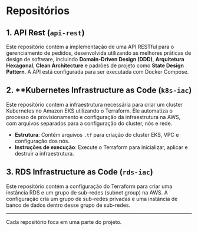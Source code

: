 # Repositórios

## 1. **API Rest** (`api-rest`)

Este repositório contém a implementação de uma API RESTful para o gerenciamento de pedidos, desenvolvida utilizando as melhores práticas de design de software, incluindo **Domain-Driven Design (DDD)**, **Arquitetura Hexagonal**, **Clean Architecture** e padrões de projeto como **State Design Pattern**. A API está configurada para ser executada com Docker Compose.


## 2. **Kubernetes Infrastructure as Code (`k8s-iac`)

Este repositório contém a infraestrutura necessária para criar um cluster Kubernetes no Amazon EKS utilizando o Terraform. Ele automatiza o processo de provisionamento e configuração da infraestrutura na AWS, com arquivos separados para a configuração do cluster, nós e rede.

- **Estrutura**: Contém arquivos `.tf` para criação do cluster EKS, VPC e configuração dos nós.
- **Instruções de execução**: Execute o Terraform para inicializar, aplicar e destruir a infraestrutura.

## 3. **RDS Infrastructure as Code**  (`rds-iac`)

Este repositório contém a configuração do Terraform para criar uma instância RDS e um grupo de sub-redes (subnet group) na AWS. A configuração cria um grupo de sub-redes privadas e uma instância de banco de dados dentro desse grupo de sub-redes.

---

Cada repositório foca em uma parte do projeto.